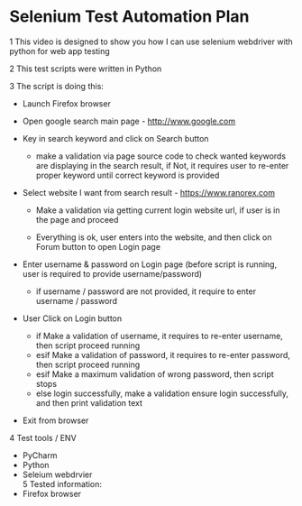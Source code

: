 # Selenium Test Automation Plan

1 This video is designed to show you how I can use selenium webdriver with python for web app testing

2 This test scripts were written in Python

3 The script is doing this:
   - Launch Firefox browser
   - Open google search main page - http://www.google.com
   - Key in search keyword and click on Search button
      - make a validation via page source code to check wanted keywords are displaying in the search result,  if Not, it requires user to re-enter proper keyword until correct keyword is provided

   - Select website I want from search result - https://www.ranorex.com
     - Make a validation via getting current login website url, if user is in the page and proceed

     - Everything is ok, user enters into the website, and then click on Forum button to open Login page
   
   - Enter username & password on Login page (before script is running, user is required to provide username/password)
     	- if username / password are not provided, it require to enter username / password 
   
   - User Click on Login button
    	- if Make a validation of username, it requires to re-enter username, then script proceed running
    	- esif Make a validation of password, it requires to re-enter password, then script proceed running
      - esif Make a maximum validation of wrong password, then script stops
      - else login successfully, make a validation ensure login successfully, and then print validation text

   - Exit from browser    

4 Test tools / ENV
   - PyCharm
   - Python
   - Seleium webdrvier      
5 Tested information:
   - Firefox browser   
   
   
   
